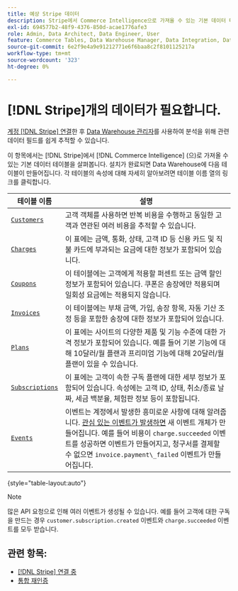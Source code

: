 ```yaml
---
title: 예상 Stripe 데이터
description: Stripe에서 Commerce Intelligence으로 가져올 수 있는 기본 데이터 테이블을 살펴봅니다.
exl-id: 694577b2-48f9-4376-850d-acae1776afe3
role: Admin, Data Architect, Data Engineer, User
feature: Commerce Tables, Data Warehouse Manager, Data Integration, Data Import/Export
source-git-commit: 6e2f9e4a9e91212771e6f6baa8c2f8101125217a
workflow-type: tm+mt
source-wordcount: '323'
ht-degree: 0%

---
```


# [!DNL Stripe]개의 데이터가 필요합니다.

[계정 [!DNL Stripe] 연결](../integrations/stripe.md)한 후 [Data Warehouse 관리자](../../../data-analyst/data-warehouse-mgr/tour-dwm.md)를 사용하여 분석을 위해 관련 데이터 필드를 쉽게 추적할 수 있습니다.

이 항목에서는 [!DNL Stripe]에서 [!DNL Commerce Intelligence] (으)로 가져올 수 있는 기본 데이터 테이블을 살펴봅니다. 설치가 완료되면 Data Warehouse에 다음 테이블이 만들어집니다. 각 테이블의 속성에 대해 자세히 알아보려면 테이블 이름 열의 링크를 클릭합니다.

| **테이블 이름** | **설명** |
|-----|-----|
| [`Customers`](https://stripe.com/docs/sources/customers) | 고객 객체를 사용하면 반복 비용을 수행하고 동일한 고객과 연관된 여러 비용을 추적할 수 있습니다. |
| [`Charges`](https://stripe.com/docs/payments/payment-intents/migration/charges) | 이 표에는 금액, 통화, 상태, 고객 ID 등 신용 카드 및 직불 카드에 부과되는 요금에 대한 정보가 포함되어 있습니다. |
| [`Coupons`](https://stripe.com/docs/api/coupons/object) | 이 테이블에는 고객에게 적용할 퍼센트 또는 금액 할인 정보가 포함되어 있습니다. 쿠폰은 송장에만 적용되며 일회성 요금에는 적용되지 않습니다. |
| [`Invoices`](https://stripe.com/docs/billing/migration/invoice-states) | 이 테이블에는 부채 금액, 가입, 송장 항목, 자동 기산 조정 등을 포함한 송장에 대한 정보가 포함되어 있습니다. |
| [`Plans`](https://stripe.com/docs/api/plans/object) | 이 표에는 사이트의 다양한 제품 및 기능 수준에 대한 가격 정보가 포함되어 있습니다. 예를 들어 기본 기능에 대해 10달러/월 플랜과 프리미엄 기능에 대해 20달러/월 플랜이 있을 수 있습니다. |
| [`Subscriptions`](https://stripe.com/docs/api/subscriptions/object) | 이 표에는 고객이 속한 구독 플랜에 대한 세부 정보가 포함되어 있습니다. 속성에는 고객 ID, 상태, 취소/종료 날짜, 세금 백분율, 체험판 정보 등이 포함됩니다. |
| [`Events`](https://stripe.com/docs/development/dashboard/events) | 이벤트는 계정에서 발생한 흥미로운 사항에 대해 알려줍니다. [관심 있는 이벤트가 발생하면](https://stripe.com/docs/api/events/types) 새 이벤트 개체가 만들어집니다. 예를 들어 비용이 `charge.succeeded` 이벤트를 성공하면 이벤트가 만들어지고, 청구서를 결제할 수 없으면 `invoice.payment\_failed` 이벤트가 만들어집니다. |

{style="table-layout:auto"}

>[!NOTE]
>
>많은 API 요청으로 인해 여러 이벤트가 생성될 수 있습니다. 예를 들어 고객에 대한 구독을 만드는 경우 `customer.subscription.created` 이벤트와 `charge.succeeded` 이벤트를 모두 받습니다.

## 관련 항목:

* [ [!DNL Stripe] 연결 중](../integrations/stripe.md)
* [통합 재인증](https://experienceleague.adobe.com/docs/commerce-knowledge-base/kb/how-to/mbi-reauthenticating-integrations.html?lang=ko)
